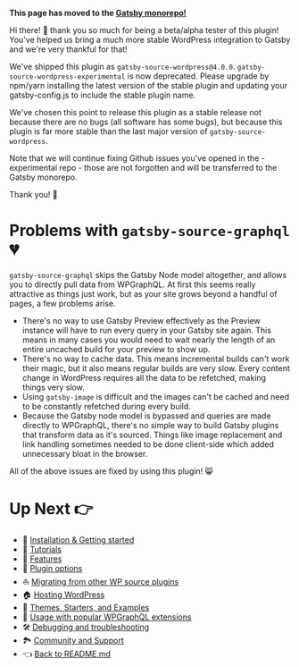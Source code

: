**This page has moved to the [Gatsby monorepo!](https://github.com/gatsbyjs/gatsby/tree/master/packages/gatsby-source-wordpress/docs/problems-with-gatsby-source-graphql.md)**

Hi there! 👋 thank you so much for being a beta/alpha tester of this plugin!
You've helped us bring a much more stable WordPress integration to Gatsby and we're very thankful for that!

We've shipped this plugin as `gatsby-source-wordpress@4.0.0`.
`gatsby-source-wordpress-experimental` is now deprecated.
Please upgrade by npm/yarn installing the latest version of the stable plugin and updating your gatsby-config.js to include the stable plugin name.

We've chosen this point to release this plugin as a stable release not because there are no bugs (all software has some bugs), but because this plugin is far more stable than the last major version of `gatsby-source-wordpress`.

Note that we will continue fixing Github issues you've opened in the -experimental repo - those are not forgotten and will be transferred to the Gatsby monorepo.

Thank you! 💜



# Problems with `gatsby-source-graphql` :broken_heart:

`gatsby-source-graphql` skips the Gatsby Node model altogether, and allows you to directly pull data from WPGraphQL. At first this seems really attractive as things just work, but as your site grows beyond a handful of pages, a few problems arise.

- There's no way to use Gatsby Preview effectively as the Preview instance will have to run every query in your Gatsby site again. This means in many cases you would need to wait nearly the length of an entire uncached build for your preview to show up.
- There's no way to cache data. This means incremental builds can't work their magic, but it also means regular builds are very slow. Every content change in WordPress requires all the data to be refetched, making things very slow.
- Using `gatsby-image` is difficult and the images can't be cached and need to be constantly refetched during every build.
- Because the Gatsby node model is bypassed and queries are made directly to WPGraphQL, there's no simple way to build Gatsby plugins that transform data as it's sourced. Things like image replacement and link handling sometimes needed to be done client-side which added unnecessary bloat in the browser.

All of the above issues are fixed by using this plugin! :smile_cat:

# Up Next :point_right:

- :runner: [Installation & Getting started](./getting-started.md)
- :school: [Tutorials](./tutorials/index.md)
- :feet: [Features](./features/index.md)
- :electric_plug: [Plugin options](./plugin-options.md)
- :boat: [Migrating from other WP source plugins](./migrating-from-other-wp-source-plugins.md)
- :house: [Hosting WordPress](./hosting.md)
- :athletic_shoe: [Themes, Starters, and Examples](./themes-starters-examples.md)
- :medal_sports: [Usage with popular WPGraphQL extensions](./usage-with-popular-wp-graphql-extensions.md)
- :hammer_and_wrench: [Debugging and troubleshooting](./debugging-and-troubleshooting.md)
- :national_park: [Community and Support](./community-and-support.md)
- :point_left: [Back to README.md](../README.md)
